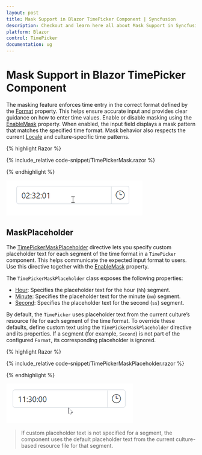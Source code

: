 ```yaml
---
layout: post
title: Mask Support in Blazor TimePicker Component | Syncfusion
description: Checkout and learn here all about Mask Support in Syncfusion Blazor TimePicker component and much more.
platform: Blazor
control: TimePicker
documentation: ug
---
```


# Mask Support in Blazor TimePicker Component

The masking feature enforces time entry in the correct format defined by the [Format](https://help.syncfusion.com/cr/blazor/Syncfusion.Blazor.Calendars.SfTimePicker-1.html#Syncfusion_Blazor_Calendars_SfTimePicker_1_Format) property. This helps ensure accurate input and provides clear guidance on how to enter time values. Enable or disable masking using the [EnableMask](https://help.syncfusion.com/cr/blazor/Syncfusion.Blazor.Calendars.SfTimePicker-1.html#Syncfusion_Blazor_Calendars_SfTimePicker_1_EnableMask) property. When enabled, the input field displays a mask pattern that matches the specified time format. Mask behavior also respects the current [Locale](https://help.syncfusion.com/cr/blazor/Syncfusion.Blazor.Calendars.SfTimePicker-1.html#Syncfusion_Blazor_Calendars_SfTimePicker_1_Locale) and culture-specific time patterns.

{% highlight Razor %}

{% include_relative code-snippet/TimePickerMask.razor %}

{% endhighlight %}

![Blazor TimePicker with input mask enabled](./images/TimePickerMask.gif)

## MaskPlaceholder

The [TimePickerMaskPlaceholder](https://help.syncfusion.com/cr/blazor/Syncfusion.Blazor.Calendars.TimePickerMaskPlaceholder.html) directive lets you specify custom placeholder text for each segment of the time format in a `TimePicker` component. This helps communicate the expected input format to users. Use this directive together with the [EnableMask](https://help.syncfusion.com/cr/blazor/Syncfusion.Blazor.Calendars.SfTimePicker-1.html#Syncfusion_Blazor_Calendars_SfTimePicker_1_EnableMask) property.

The `TimePickerMaskPlaceholder` class exposes the following properties:

* [Hour](https://help.syncfusion.com/cr/blazor/Syncfusion.Blazor.Calendars.MaskPlaceholder.html#Syncfusion_Blazor_Calendars_MaskPlaceholder_Hour): Specifies the placeholder text for the hour (`hh`) segment.
* [Minute](https://help.syncfusion.com/cr/blazor/Syncfusion.Blazor.Calendars.MaskPlaceholder.html#Syncfusion_Blazor_Calendars_MaskPlaceholder_Minute): Specifies the placeholder text for the minute (`mm`) segment.
* [Second](https://help.syncfusion.com/cr/blazor/Syncfusion.Blazor.Calendars.MaskPlaceholder.html#Syncfusion_Blazor_Calendars_MaskPlaceholder_Second): Specifies the placeholder text for the second (`ss`) segment.

By default, the `TimePicker` uses placeholder text from the current culture’s resource file for each segment of the time format. To override these defaults, define custom text using the `TimePickerMaskPlaceholder` directive and its properties. If a segment (for example, `Second`) is not part of the configured `Format`, its corresponding placeholder is ignored.

{% highlight Razor %}

{% include_relative code-snippet/TimePickerMaskPlaceholder.razor %}

{% endhighlight %}

![Blazor TimePicker with custom mask placeholders](./images/TimePickerMaskPlaceholder.gif)

> If custom placeholder text is not specified for a segment, the component uses the default placeholder text from the current culture-based resource file for that segment.